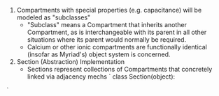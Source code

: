 1. Compartments with special properties (e.g. capacitance) will be modeled as "subclasses"
   - "Subclass" means a Compartment that inherits another Compartment, as is interchangeable
      with its parent in all other situations where its parent would normally be required.
   - Calcium or other ionic compartments are functionally identical (insofar as Myriad's)
     object system is concerned.
2. Section (Abstraction) Implementation
   - Sections represent collections of Compartments that concretely linked via adjacency mechs
`
class Section(object):
    
`

